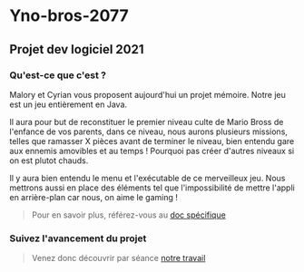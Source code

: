 # Yno-bros-2077

## Projet dev logiciel 2021

### Qu'est-ce que c'est ?

Malory et Cyrian vous proposent aujourd'hui un projet mémoire. 
Notre jeu est un jeu entièrement en Java. 

Il aura pour but de reconstituer le premier niveau culte de Mario Bross de l'enfance de vos parents, dans ce niveau, nous aurons plusieurs missions, telles que ramasser X pièces avant de terminer le niveau, bien entendu gare aux ennemis amovibles et au temps ! 
Pourquoi pas créer d'autres niveaux si on est plutot chauds. 

Il y aura bien entendu le menu et l'exécutable de ce merveilleux jeu. Nous mettrons aussi en place des éléments tel que l'impossibilité de mettre l'appli en arrière-plan car nous, on aime le gaming !

> Pour en savoir plus, référez-vous au [doc spécifique](./livrable/starter-livrable-malory-cyrian.pdf)

### Suivez l'avancement du projet 

> Venez donc découvrir par séance [notre travail](./livrable/README.md)
